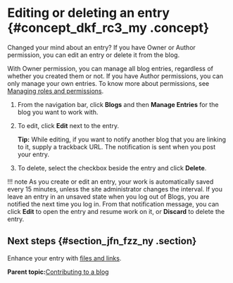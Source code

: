 # Editing or deleting an entry {#concept_dkf_rc3_my .concept}

Changed your mind about an entry? If you have Owner or Author permission, you can edit an entry or delete it from the blog.

With Owner permission, you can manage all blog entries, regardless of whether you created them or not. If you have Author permissions, you can only manage your own entries. To know more about permissions, see [Managing roles and permissions](c_blogs_roles.md).

1.  From the navigation bar, click **Blogs** and then **Manage Entries** for the blog you want to work with.
2.  To edit, click **Edit** next to the entry.

    **Tip:** While editing, if you want to notify another blog that you are linking to it, supply a trackback URL. The notification is sent when you post your entry.

3.  To delete, select the checkbox beside the entry and click **Delete**.

!!! note
    As you create or edit an entry, your work is automatically saved every 15 minutes, unless the site administrator changes the interval. If you leave an entry in an unsaved state when you log out of Blogs, you are notified the next time you log in. From that notification message, you can click **Edit** to open the entry and resume work on it, or **Discard** to delete the entry.

## Next steps {#section_jfn_fzz_ny .section}

Enhance your entry with [files and links](t_blog_file_upload.md).

**Parent topic:**[Contributing to a blog](../blogs/c_welcome_blogs.md)


